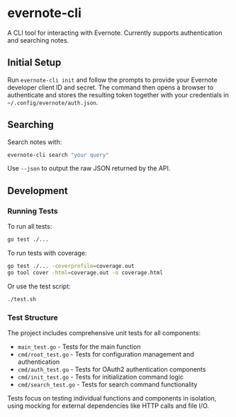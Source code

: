 # evernote-cli

A CLI tool for interacting with Evernote. Currently supports authentication and searching notes.

## Initial Setup

Run `evernote-cli init` and follow the prompts to provide your Evernote developer client ID and secret. The command then opens a browser to authenticate and stores the resulting token together with your credentials in `~/.config/evernote/auth.json`.

## Searching

Search notes with:

```bash
evernote-cli search "your query"
```

Use `--json` to output the raw JSON returned by the API.

## Development

### Running Tests

To run all tests:

```bash
go test ./...
```

To run tests with coverage:

```bash
go test ./... -coverprofile=coverage.out
go tool cover -html=coverage.out -o coverage.html
```

Or use the test script:

```bash
./test.sh
```

### Test Structure

The project includes comprehensive unit tests for all components:

- `main_test.go` - Tests for the main function
- `cmd/root_test.go` - Tests for configuration management and authentication
- `cmd/auth_test.go` - Tests for OAuth2 authentication components
- `cmd/init_test.go` - Tests for initialization command logic
- `cmd/search_test.go` - Tests for search command functionality

Tests focus on testing individual functions and components in isolation, using mocking for external dependencies like HTTP calls and file I/O.

